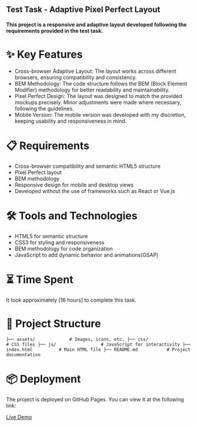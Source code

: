 ## Test Task - Adaptive Pixel Perfect Layout
#### This project is a responsive and adaptive layout developed following the requirements provided in the test task.

# ✨ Key Features
- Cross-browser Adaptive Layout: The layout works across different browsers, ensuring compatibility and consistency.
- BEM Methodology: The code structure follows the BEM (Block Element Modifier) methodology for better readability and maintainability.
- Pixel Perfect Design: The layout was designed to match the provided mockups precisely. Minor adjustments were made where necessary, following the guidelines.
- Mobile Version: The mobile version was developed with my discretion, keeping usability and responsiveness in mind.
# 📋 Requirements
- Cross-browser compatibility and semantic HTML5 structure
- Pixel Perfect layout
- BEM methodology
- Responsive design for mobile and desktop views
- Developed without the use of frameworks such as React or Vue.js
# 🛠 Tools and Technologies
- HTML5 for semantic structure
- CSS3 for styling and responsiveness
- BEM methodology for code organization
- JavaScript to add dynamic behavior and animations(GSAP)

# ⏳ Time Spent
It took approximately [16 hours] to complete this task.

# 📂 Project Structure
`
├── assets/             # Images, icons, etc.
├── css/                # CSS files
├── js/                 # JavaScript for interactivity
├── index.html          # Main HTML file
├── README.md           # Project documentation
`

# 📦 Deployment
The project is deployed on GitHub Pages. You can view it at the following link:

[Live Demo]()